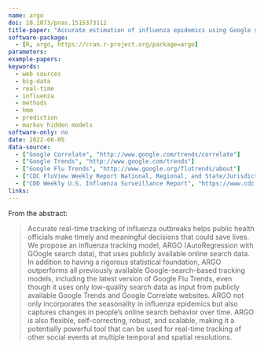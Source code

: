 ```yaml
---
name: argo
doi: 10.1073/pnas.1515373112
title-paper: "Accurate estimation of influenza epidemics using Google search data via ARGO"
software-package:
  - [R, argo, https://cran.r-project.org/package=argo]
parameters:
example-papers:  
keywords:
  - web sources
  - big-data
  - real-time
  - influenza
  - methods
  - hmm
  - prediction
  - markov hidden models
software-only: no
date: 2022-08-05
data-source:
  - ["Google Correlate", "http://www.google.com/trends/correlate"]
  - ["Google Trends", "http://www.google.com/trends"]
  - ["Google Flu Trends", "http://www.google.org/flutrends/about"]
  - ["CDC FluView Weekly Report National, Regional, and State/Jurisdiction Level Outpatient Illness and Viral Surveillance", "http://gis.cdc.gov/grasp/fluview/fluportaldashboard.html"]
  - ["CDD Weekly U.S. Influenza Surveillance Report", "https://www.cdc.gov/flu/weekly/"]
links:
---
```


From the abstract: 
> Accurate real-time tracking of influenza outbreaks helps public health officials make timely and meaningful decisions that could save lives. We propose an influenza tracking model, ARGO (AutoRegression with GOogle search data), that uses publicly available online search data. In addition to having a rigorous statistical foundation, ARGO outperforms all previously available Google-search–based tracking models, including the latest version of Google Flu Trends, even though it uses only low-quality search data as input from publicly available Google Trends and Google Correlate websites. ARGO not only incorporates the seasonality in influenza epidemics but also captures changes in people’s online search behavior over time. ARGO is also flexible, self-correcting, robust, and scalable, making it a potentially powerful tool that can be used for real-time tracking of other social events at multiple temporal and spatial resolutions.
